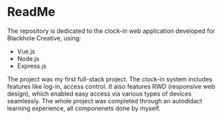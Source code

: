 # ReadMe
The repository is dedicated to the clock-in web application developed for Blackhole Creative, using:
* Vue.js
* Node.js
* Express.js

The project was my first full-stack project. The clock-in system includes features like log-in, access control. It also features RWD (responsive web design), which enabled easy access via various types of devices seamlessly. The whole project was completed through an autodidact learning experience, all componenets done by myself.
